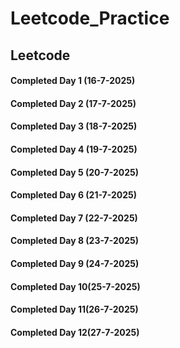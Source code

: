 # Leetcode_Practice

## Leetcode

#### Completed Day 1 (16-7-2025)
#### Completed Day 2 (17-7-2025)
#### Completed Day 3 (18-7-2025) 
#### Completed Day 4 (19-7-2025)
#### Completed Day 5 (20-7-2025)
#### Completed Day 6 (21-7-2025)
#### Completed Day 7 (22-7-2025)
#### Completed Day 8 (23-7-2025)
#### Completed Day 9 (24-7-2025)
#### Completed Day 10(25-7-2025)
#### Completed Day 11(26-7-2025)
#### Completed Day 12(27-7-2025)
